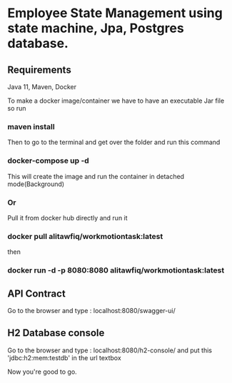 # Employee State Management using state machine, Jpa, Postgres database.
## Requirements
  Java 11,
  Maven,
  Docker
  
  
To make a docker image/container we have to have an executable Jar file so run
### maven install

Then to go to the terminal and get over the folder and run this command
### docker-compose up -d
This will create the image and run the container in detached mode(Background)
### Or
Pull it from docker hub directly and run it
### docker pull alitawfiq/workmotiontask:latest
then
### docker run -d -p 8080:8080 alitawfiq/workmotiontask:latest
## API Contract
Go to the browser and type : localhost:8080/swagger-ui/

## H2 Database console
Go to the browser and type : localhost:8080/h2-console/
and put this 'jdbc:h2:mem:testdb' in the url textbox

Now you're good to go.
